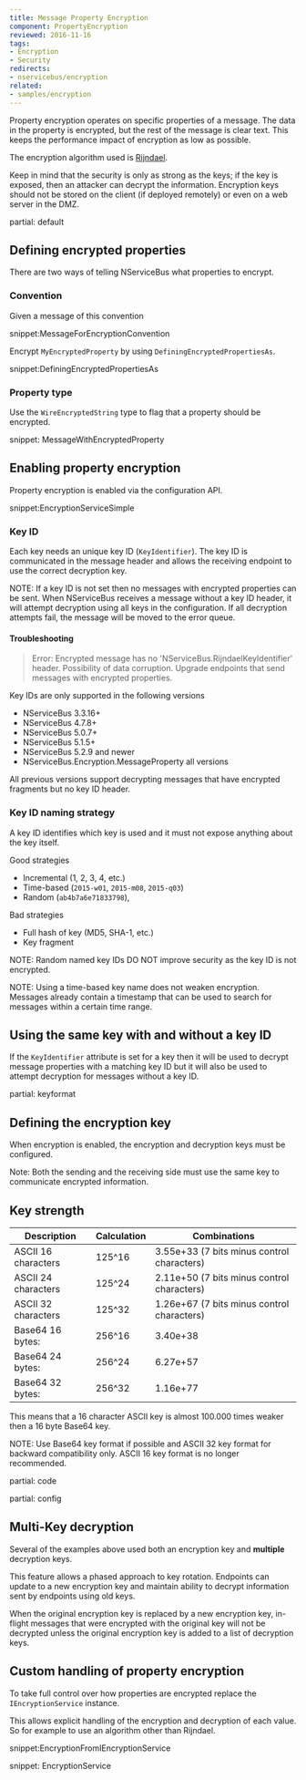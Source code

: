 ```yaml
---
title: Message Property Encryption
component: PropertyEncryption
reviewed: 2016-11-16
tags:
- Encryption
- Security
redirects:
- nservicebus/encryption
related:
- samples/encryption
---
```



Property encryption operates on specific properties of a message. The data in the property is encrypted, but the rest of the message is clear text. This keeps the performance impact of encryption as low as possible.

The encryption algorithm used is [Rijndael](https://msdn.microsoft.com/en-us/library/system.security.cryptography.rijndael.aspx).

Keep in mind that the security is only as strong as the keys; if the key is exposed, then an attacker can decrypt the information. Encryption keys should not be stored on the client (if deployed remotely) or even on a web server in the DMZ.

partial: default


## Defining encrypted properties

There are two ways of telling NServiceBus what properties to encrypt.


### Convention

Given a message of this convention

snippet:MessageForEncryptionConvention

Encrypt `MyEncryptedProperty` by using `DefiningEncryptedPropertiesAs`.

snippet:DefiningEncryptedPropertiesAs


### Property type

Use the `WireEncryptedString` type to flag that a property should be encrypted.

snippet: MessageWithEncryptedProperty


## Enabling property encryption

Property encryption is enabled via the configuration API.

snippet:EncryptionServiceSimple


### Key ID

Each key needs an unique key ID (`KeyIdentifier`). The key ID is communicated in the message header and allows the receiving endpoint to use the correct decryption key.

NOTE: If a key ID is not set then no messages with encrypted properties can be sent. When NServiceBus receives a message without a key ID header, it will attempt decryption using all keys in the configuration. If all decryption attempts fail, the message will be moved to the error queue.


#### Troubleshooting

> Error: Encrypted message has no 'NServiceBus.RijndaelKeyIdentifier' header. Possibility of data corruption. Upgrade endpoints that send messages with encrypted properties.

Key IDs are only supported in the following versions

 * NServiceBus 3.3.16+
 * NServiceBus 4.7.8+
 * NServiceBus 5.0.7+
 * NServiceBus 5.1.5+
 * NServiceBus 5.2.9 and newer
 * NServiceBus.Encryption.MessageProperty all versions

All previous versions support decrypting messages that have encrypted fragments but no key ID header.


### Key ID naming strategy

A key ID identifies which key is used and it must not expose anything about the key itself.

Good strategies

 * Incremental (1, 2, 3, 4, etc.)
 * Time-based (`2015-w01`, `2015-m08`, `2015-q03`)
 * Random (`ab4b7a6e71833798`),

Bad strategies

 * Full hash of key (MD5, SHA-1, etc.)
 * Key fragment


NOTE: Random named key IDs DO NOT improve security as the key ID is not encrypted.

NOTE: Using a time-based key name does not weaken encryption. Messages already contain a timestamp that can be used to search for messages within a certain time range.


## Using the same key with and without a key ID

If the `KeyIdentifier` attribute is set for a key then it will be used to decrypt message properties with a matching key ID but it will also be used to attempt decryption for messages without a key ID.


partial: keyformat


## Defining the encryption key

When encryption is enabled, the encryption and decryption keys must be configured.

Note: Both the sending and the receiving side must use the same key to communicate encrypted information.


## Key strength

Description        | Calculation| Combinations
-------------------|------------|-------
ASCII 16 characters| 125^16     |  3.55e+33 (7 bits minus control characters)
ASCII 24 characters| 125^24     |  2.11e+50 (7 bits minus control characters)
ASCII 32 characters| 125^32     |  1.26e+67 (7 bits minus control characters)
Base64 16 bytes:   | 256^16     |  3.40e+38
Base64 24 bytes:   | 256^24     |  6.27e+57
Base64 32 bytes:   | 256^32     |  1.16e+77


This means that a 16 character ASCII key is almost 100.000 times weaker then a 16 byte Base64 key.

NOTE: Use Base64 key format if possible and ASCII 32 key format for backward compatibility only. ASCII 16 key format is no longer recommended.


partial: code


partial: config


## Multi-Key decryption

Several of the examples above used both an encryption key and **multiple** decryption keys.

This feature allows a phased approach to key rotation. Endpoints can update to a new encryption key and maintain ability to decrypt information sent by endpoints using old keys.

When the original encryption key is replaced by a new encryption key, in-flight messages that were encrypted with the original key will not be decrypted unless the original encryption key is added to a list of decryption keys.


## Custom handling of property encryption

To take full control over how properties are encrypted replace the `IEncryptionService` instance.

This allows explicit handling of the encryption and decryption of each value. So for example to use an algorithm other than Rijndael.

snippet:EncryptionFromIEncryptionService


snippet: EncryptionService